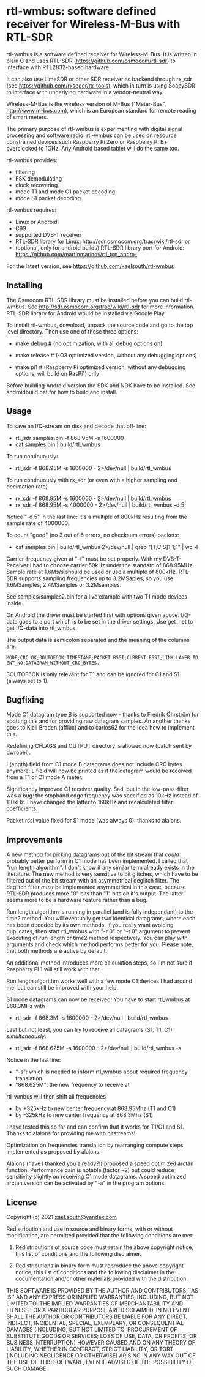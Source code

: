# rtl-wmbus: software defined receiver for Wireless-M-Bus with RTL-SDR

rtl-wmbus is a software defined receiver for Wireless-M-Bus. It is written in plain C and uses RTL-SDR (https://github.com/osmocom/rtl-sdr) to interface with RTL2832-based hardware.

It can also use LimeSDR or other SDR receiver as backend through rx_sdr (see https://github.com/rxseger/rx_tools), which in turn is using SoapySDR to interface with underlying hardware in a vendor-neutral way.

Wireless-M-Bus is the wireless version of M-Bus ("Meter-Bus", http://www.m-bus.com), which is an European standard for remote reading of smart meters.

The primary purpose of rtl-wmbus is experimenting with digital signal processing and software radio. rtl-wmbus can be used on resource constrained devices such Raspberry Pi Zero or Raspberry PI B+ overclocked to 1GHz. Any Android based tablet will do the same too.

rtl-wmbus provides:
 * filtering
 * FSK demodulating
 * clock recovering
 * mode T1 and mode C1 packet decoding
 * mode S1 packet decoding

rtl-wmbus requires:
 * Linux or Android
 * C99
 * supported DVB-T receiver
 * RTL-SDR library for Linux: http://sdr.osmocom.org/trac/wiki/rtl-sdr or
 * (optional, only for android builds) RTL-SDR library port for Android: https://github.com/martinmarinov/rtl_tcp_andro-

For the latest version, see https://github.com/xaelsouth/rtl-wmbus


  Installing
  ----------

The Osmocom RTL-SDR library must be installed before you can build rtl-wmbus. See http://sdr.osmocom.org/trac/wiki/rtl-sdr for more
information. RTL-SDR library for Android would be installed via Google Play.

To install rtl-wmbus, download, unpack the source code and go to the top level directory. Then use one of these three options:

 * make debug # (no optimization, with all debug options on)

 * make release # (-O3 optimized version, without any debugging options)

 * make pi1 # (Raspberry Pi optimized version, without any debugging options, will build on RasPi1) only

Before building Android version the SDK and NDK have to be installed. See androidbuild.bat for how to build and install.

   Usage
   -----
To save an I/Q-stream on disk and decode that off-line:
 * rtl_sdr samples.bin -f 868.95M -s 1600000
 * cat samples.bin | build/rtl_wmbus

To run continuously:
 * rtl_sdr -f 868.95M -s 1600000 - 2>/dev/null | build/rtl_wmbus

To run continuously with rx_sdr (or even with a higher sampling and decimation rate)
 * rx_sdr -f 868.95M -s 1600000 - 2>/dev/null | build/rtl_wmbus
 * rx_sdr -f 868.95M -s 4000000 - 2>/dev/null | build/rtl_wmbus -d 5

Notice "-d 5" in the last line: it's a multiple of 800kHz resulting from the sample rate of 4000000.

To count "good" (no 3 out of 6 errors, no checksum errors) packets:
 * cat samples.bin | build/rtl_wmbus 2>/dev/null | grep "[T,C,S]1;1;1" | wc -l

Carrier-frequency given at "-f" must be set properly. With my DVB-T-Receiver I had to choose carrier 50kHz under the standard of 868.95MHz. Sample rate at 1.6Ms/s should be used or use a multiple of 800kHz. RTL-SDR supports sampling frequencies up to 3.2MSaples, so you use 1.6MSamples, 2.4MSamples or 3.2Msamples.

See samples/samples2.bin for a live example with two T1 mode devices inside.

On Android the driver must be started first with options given above. I/Q-data goes to a port which is to be set in the driver settings. Use get_net to get I/Q-data into rtl_wmbus.

The output data is semicolon separated and the meaning of the columns are:

`MODE;CRC_OK;3OUTOF6OK;TIMESTAMP;PACKET_RSSI;CURRENT_RSSI;LINK_LAYER_IDENT_NO;DATAGRAM_WITHOUT_CRC_BYTES.`

3OUTOF6OK is only relevant for T1 and can be ignored for C1 and S1 (always set to 1).

   Bugfixing
   -----
Mode C1 datagram type B is supported now - thanks to Fredrik Öhrström for spotting this and for providing raw datagram samples. An another thanks goes to Kjell Braden (afflux) and to carlos62 for the idea how to implement this.

Redefining CFLAGS and OUTPUT directory is allowed now (patch sent by dwrobel).

L(ength) field from C1 mode B datagrams does not include CRC bytes anymore: L field will now be printed as if the datagram would be received from a T1 or C1 mode A meter.

Significantly improved C1 receiver quality. Sad, but in the low-pass-filter was a bug: the stopband edge frequency was specified as 10kHz instead of 110kHz. I have changed the latter to 160kHz and recalculated filter coefficients.

Packet rssi value fixed for S1 mode (was always 0): thanks to alalons.

   Improvements
   -----
A new method for picking datagrams out of the bit stream that _could_ probably better perform in C1 mode has been implemented.
I called that "run length algorithm". I don't know if any similar term already exists in the literature.
The new method is very sensitive to bit glitches, which have to be filtered out of the bit stream with an asymmetrical deglitch filter.
The deglitch filter _must_ be implemented asymmetrical in this case, because RTL-SDR produces more "0" bits than "1" bits on it's output.
The latter seems more to be a hardware feature rather than a bug.

Run length algorithm is running in parallel (and is fully independant) to the time2 method. You will eventually get two
identical datagrams, where each has been decoded by its own methods. If you really want avoiding duplicates, then start
rtl_wmbus with "-r 0" or "-t 0" argument to prevent executing of run length or time2 method respectively.
You can play with arguments and check which method performs better for you. Please note, that both methods are active by default.

An additional method introduces more calculation steps, so I'm not sure if Raspberry Pi 1 will still work with that.

Run length algorithm works well with a few mode C1 devices I had around me, but can still be improved with your help.

S1 mode datagrams can now be received! You have to start rtl_wmbus at 868.3MHz with
 * rtl_sdr -f 868.3M -s 1600000 - 2>/dev/null | build/rtl_wmbus

Last but not least, you can try to receive all datagrams (S1, T1, C1) _simultaneously_:
 * rtl_sdr -f 868.625M -s 1600000 - 2>/dev/null | build/rtl_wmbus -s

Notice in the last line:
 * "-s": which is needed to inform rtl_wmbus about required frequency translation
 * "868.625M": the new frequency to receive at

rtl_wmbus will then shift all frequencies
 * by +325kHz to new center frequency at 868.95Mhz (T1 and C1)
 * by -325kHz to new center frequency at 868.3Mhz (S1)

I have tested this so far and can confirm that it works for T1/C1 and S1. Thanks to alalons for providing me with bitstreams!

Optimization on frequencies translation by rearranging compute steps implemented as proposed by alalons.

Alalons (have I thanked you already?!) proposed a speed optimized arctan function. Performance gain is notable (factor ~2) but could reduce sensitivity slightly on receiving C1 mode datagrams. A speed optimized arctan version can be activated by "-a" in the program options.


  License
  -------

Copyright (c) 2021 <xael.south@yandex.com>

Redistribution and use in source and binary forms, with or without modification, are permitted provided that the following conditions
are met:

1. Redistributions of source code must retain the above copyright notice, this list of conditions and the following disclaimer.

2. Redistributions in binary form must reproduce the above copyright notice, this list of conditions and the following disclaimer in the documentation and/or other materials provided with the distribution.

THIS SOFTWARE IS PROVIDED BY THE AUTHOR AND CONTRIBUTORS ``AS IS'' AND
ANY EXPRESS OR IMPLIED WARRANTIES, INCLUDING, BUT NOT LIMITED TO, THE
IMPLIED WARRANTIES OF MERCHANTABILITY AND FITNESS FOR A PARTICULAR PURPOSE
ARE DISCLAIMED.  IN NO EVENT SHALL THE AUTHOR OR CONTRIBUTORS BE LIABLE
FOR ANY DIRECT, INDIRECT, INCIDENTAL, SPECIAL, EXEMPLARY, OR CONSEQUENTIAL
DAMAGES (INCLUDING, BUT NOT LIMITED TO, PROCUREMENT OF SUBSTITUTE GOODS
OR SERVICES; LOSS OF USE, DATA, OR PROFITS; OR BUSINESS INTERRUPTION)
HOWEVER CAUSED AND ON ANY THEORY OF LIABILITY, WHETHER IN CONTRACT, STRICT
LIABILITY, OR TORT (INCLUDING NEGLIGENCE OR OTHERWISE) ARISING IN ANY WAY
OUT OF THE USE OF THIS SOFTWARE, EVEN IF ADVISED OF THE POSSIBILITY OF
SUCH DAMAGE.
